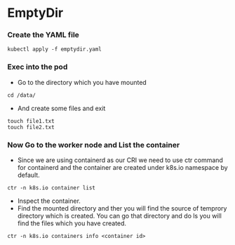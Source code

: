 # EmptyDir

### Create the YAML file

```
kubectl apply -f emptydir.yaml
```

### Exec into the pod

- Go to the directory which you have mounted 
```
cd /data/
```
- And create some files and exit
```
touch file1.txt
touch file2.txt
```
### Now Go to the worker node and List the container

- Since we are using containerd as our CRI we need to use ctr command for containerd and the container are created under k8s.io namespace by default.
```
ctr -n k8s.io container list
```

- Inspect the container.
- Find the mounted directory and ther you will find the source of temprory directory which is created. You can go that directory and do ls you will find the files which you have created.
```
ctr -n k8s.io containers info <container id>
```
